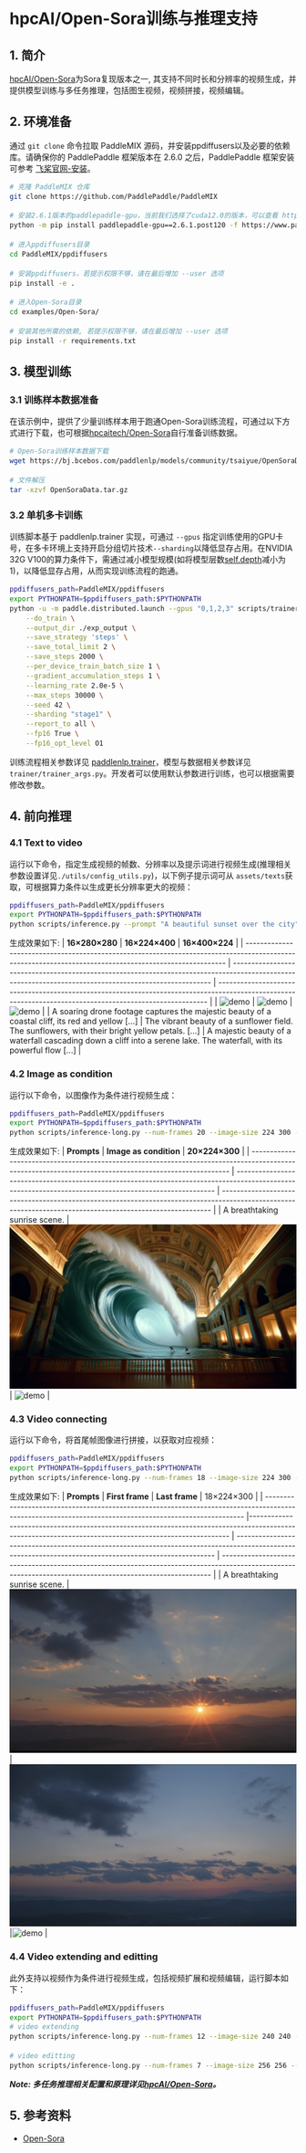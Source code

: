 # hpcAI/Open-Sora训练与推理支持
## 1. 简介

[hpcAI/Open-Sora](https://github.com/hpcAI/Open-Sora)为Sora复现版本之一, 其支持不同时长和分辨率的视频生成，并提供模型训练与多任务推理，包括图生视频，视频拼接，视频编辑。

## 2. 环境准备

通过 `git clone` 命令拉取 PaddleMIX 源码，并安装ppdiffusers以及必要的依赖库。请确保你的 PaddlePaddle 框架版本在 2.6.0 之后，PaddlePaddle 框架安装可参考 [飞桨官网-安装](https://www.paddlepaddle.org.cn/install/quick?docurl=/documentation/docs/zh/install/pip/linux-pip.html)。

```bash
# 克隆 PaddleMIX 仓库
git clone https://github.com/PaddlePaddle/PaddleMIX

# 安装2.6.1版本的paddlepaddle-gpu，当前我们选择了cuda12.0的版本，可以查看 https://www.paddlepaddle.org.cn/ 寻找自己适合的版本
python -m pip install paddlepaddle-gpu==2.6.1.post120 -f https://www.paddlepaddle.org.cn/whl/linux/mkl/avx/stable.html

# 进入ppdiffusers目录
cd PaddleMIX/ppdiffusers

# 安装ppdiffusers，若提示权限不够，请在最后增加 --user 选项
pip install -e .

# 进入Open-Sora目录
cd examples/Open-Sora/

# 安装其他所需的依赖, 若提示权限不够，请在最后增加 --user 选项
pip install -r requirements.txt
```

## 3. 模型训练
### 3.1 训练样本数据准备
在该示例中，提供了少量训练样本用于跑通Open-Sora训练流程，可通过以下方式进行下载，也可根据[hpcaitech/Open-Sora](https://github.com/hpcaitech/Open-Sora/blob/main/docs/data_processing.md)自行准备训练数据。
```bash
# Open-Sora训练样本数据下载
wget https://bj.bcebos.com/paddlenlp/models/community/tsaiyue/OpenSoraData/OpenSoraData.tar.gz

# 文件解压
tar -xzvf OpenSoraData.tar.gz
```

### 3.2 单机多卡训练
训练脚本基于 paddlenlp.trainer 实现，可通过 `--gpus` 指定训练使用的GPU卡号，在多卡环境上支持开启分组切片技术`--sharding`以降低显存占用。在NVIDIA 32G V100的算力条件下，需通过减小模型规模(如将模型层数[self.depth](https://github.com/PaddlePaddle/PaddleMIX/blob/develop/ppdiffusers/examples/Open-Sora/models/stdit/stdit2.py#L253)减小为1)，以降低显存占用，从而实现训练流程的跑通。
```bash
ppdiffusers_path=PaddleMIX/ppdiffusers
export PYTHONPATH=$ppdiffusers_path:$PYTHONPATH
python -u -m paddle.distributed.launch --gpus "0,1,2,3" scripts/trainer_opensora.py \
    --do_train \
    --output_dir ./exp_output \
    --save_strategy 'steps' \
    --save_total_limit 2 \
    --save_steps 2000 \
    --per_device_train_batch_size 1 \
    --gradient_accumulation_steps 1 \
    --learning_rate 2.0e-5 \
    --max_steps 30000 \
    --seed 42 \
    --sharding "stage1" \
    --report_to all \
    --fp16 True \
    --fp16_opt_level O1
```
训练流程相关参数详见 [paddlenlp.trainer](https://github.com/PaddlePaddle/PaddleNLP/blob/a5f69e4543a5371ceb28106b7aa2ea93208620b9/paddlenlp/trainer/training_args.py)，模型与数据相关参数详见 `trainer/trainer_args.py`。开发者可以使用默认参数进行训练，也可以根据需要修改参数。

## 4. 前向推理
### 4.1 Text to video
运行以下命令，指定生成视频的帧数、分辨率以及提示词进行视频生成(推理相关参数设置详见`./utils/config_utils.py`)，以下例子提示词可从 `assets/texts`获取，可根据算力条件以生成更长分辨率更大的视频：
```bash
ppdiffusers_path=PaddleMIX/ppdiffusers
export PYTHONPATH=$ppdiffusers_path:$PYTHONPATH
python scripts/inference.py --prompt "A beautiful sunset over the city" --num-frames 16 --image-size 256 256
```
生成效果如下:
| **16×280×280**     | **16×224×400**        | **16×400×224**      |
| ------------------------------------------------------------------------------------------------------------------------------------------------------ | ------------------------------------------------------------------------------------------------------------------------------------------------------ | --------------------------------------------------------------------------------------------------------------------------------------------------------- |
| ![demo](https://github.com/PaddlePaddle/PaddleMIX/assets/46399096/e2730235-e09e-4a65-bf27-604b13535dbd) | ![demo](https://github.com/PaddlePaddle/PaddleMIX/assets/46399096/c51c54a9-63a0-4708-99da-ee7fcd017762) | ![demo](https://github.com/PaddlePaddle/PaddleMIX/assets/46399096/ab6e32fc-d7e6-448d-bd4a-9b9e72b0b1f0) |
| A soaring drone footage captures the majestic beauty of a coastal cliff, its red and yellow [...]        | The vibrant beauty of a sunflower field. The sunflowers, with their bright yellow petals. [...]    | A majestic beauty of a waterfall cascading down a cliff into a serene lake. The waterfall, with its powerful flow [...]       |

### 4.2 Image as condition

运行以下命令，以图像作为条件进行视频生成：
```bash
ppdiffusers_path=PaddleMIX/ppdiffusers
export PYTHONPATH=$ppdiffusers_path:$PYTHONPATH
python scripts/inference-long.py --num-frames 20 --image-size 224 300 --sample-name image-cond --prompt 'A breathtaking sunrise scene.{"reference_path": "assets/images/condition/wave.png","mask_strategy": "0"}'
```
生成效果如下:
| **Prompts**     | **Image as condition**        | **20×224×300**      |
| ------------------------------------------------------------------------------------------------------------------------------------------------------ | ------------------------------------------------------------------------------------------------------------------------------------------------------ | --------------------------------------------------------------------------------------------------------------------------------------------------------- |
| A breathtaking sunrise scene. | ![demo](./assets/images/condition/wave.png) | ![demo](https://github.com/PaddlePaddle/PaddleMIX/assets/46399096/9094d9f5-b70d-4f41-91e2-10f37d1c96ba) |

### 4.3 Video connecting

运行以下命令，将首尾帧图像进行拼接，以获取对应视频：
```bash
ppdiffusers_path=PaddleMIX/ppdiffusers
export PYTHONPATH=$ppdiffusers_path:$PYTHONPATH
python scripts/inference-long.py --num-frames 18 --image-size 224 300 --sample-name connect --prompt 'A breathtaking sunrise scene.{"reference_path": "assets/images/condition/sunset1.png;assets/images/condition/sunset2.png","mask_strategy": "0;0,1,0,-1,1"}'
```
生成效果如下:
| **Prompts**     | **First frame**        | **Last frame**        |  18×224×300      |
| ------------------------------------------------------------------------------------------------------------------------------------------------------ |------------------------------------------------------------------------------------------------------------------------------------------------------ | ------------------------------------------------------------------------------------------------------------------------------------------------------ | --------------------------------------------------------------------------------------------------------------------------------------------------------- |
| A breathtaking sunrise scene. | ![demo](./assets/images/condition/sunset1.png) | ![demo](./assets/images/condition/sunset2.png) |![demo](https://github.com/PaddlePaddle/PaddleMIX/assets/46399096/86fe5d88-6622-424e-bea4-95cdacf0888f) |


### 4.4  Video extending and editting
此外支持以视频作为条件进行视频生成，包括视频扩展和视频编辑，运行脚本如下：
```bash
ppdiffusers_path=PaddleMIX/ppdiffusers
export PYTHONPATH=$ppdiffusers_path:$PYTHONPATH
# video extending
python scripts/inference-long.py --num-frames 12 --image-size 240 240 --sample-name video_extend  --prompt 'A car driving on the ocean.{"reference_path": "./assets/videos/d0_proc.mp4","mask_strategy": "0,0,0,-6,6"}'

# video editting
python scripts/inference-long.py --num-frames 7 --image-size 256 256 --sample-name edit --prompt 'A cyberpunk-style car at New York city.{"reference_path": "./assets/videos/d0_proc.mp4","mask_strategy": "0,0,0,0,7,0.4"}'
```


**___Note: 多任务推理相关配置和原理详见[hpcAI/Open-Sora](https://github.com/hpcaitech/Open-Sora/blob/main/docs/config.md#advanced-inference-config)。___**

## 5. 参考资料
- [Open-Sora](https://github.com/hpcAI/Open-Sora)
